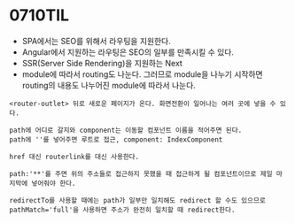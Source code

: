 # 0710TIL
- SPA에서는 SEO를 위해서 라우팅을 지원한다.
- Angular에서 지원하는 라우팅은 SEO의 일부를 만족시킬 수 있다.
- SSR(Server Side Rendering)을 지원하는 Next
- module에 따라서 routing도 나눈다. 그러므로 module을 나누기 시작하면 routing의 내용도 나누어진 module에 따라서 나눈다.
```
<router-outlet> 뒤로 새로운 페이지가 온다. 화면전환이 일어나는 여러 곳에 넣을 수 있다. 
```
```
path에 어디로 갈지와 component는 이동할 컴포넌트 이름을 적어주면 된다.
path에 ''를 넣어주면 루트로 접근, component: IndexComponent

href 대신 routerlink를 대신 사용한다.

path:'**'를 주면 위의 주소들로 접근하지 못했을 때 접근하게 될 컴포넌트이므로 제일 마지막에 넣어줘야 한다.

redirectTo를 사용할 때에는 path가 일부만 일치해도 redirect 할 수도 있으므로 pathMatch='full'을 사용하면 주소가 완전히 일치할 때 redirect한다.
```